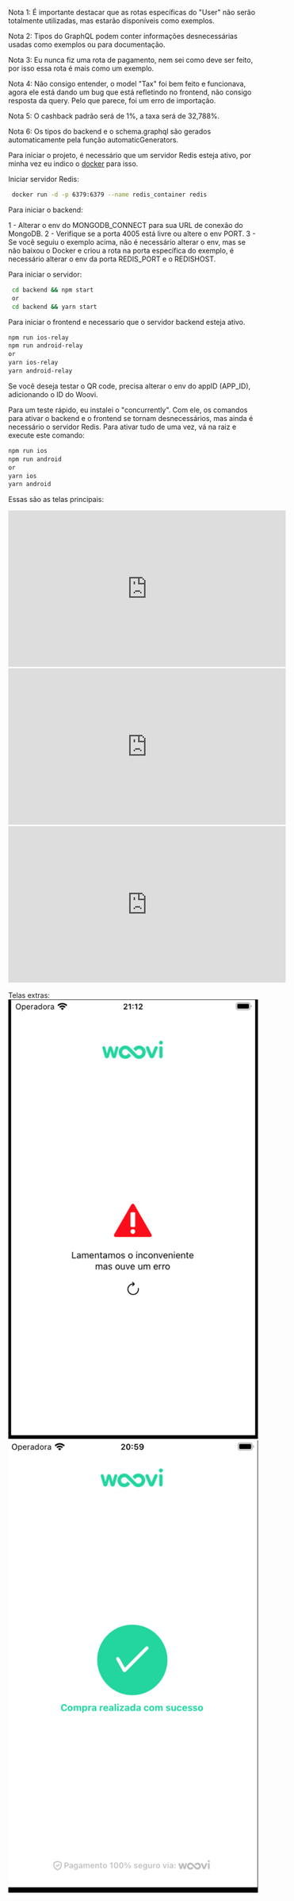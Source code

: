 Nota 1: É importante destacar que as rotas específicas do "User" não serão totalmente utilizadas, mas estarão disponíveis como exemplos.

Nota 2: Tipos do GraphQL podem conter informações desnecessárias usadas como exemplos ou para documentação.

Nota 3: Eu nunca fiz uma rota de pagamento, nem sei como deve ser feito, por isso essa rota é mais como um exemplo.

Nota 4: Não consigo entender, o model "Tax" foi bem feito e funcionava, agora ele está dando um bug que está refletindo no frontend, não consigo resposta da query. Pelo que parece, foi um erro de importação.

Nota 5: O cashback padrão será de 1%, a taxa será de 32,788%.

Nota 6: Os tipos do backend e o schema.graphql são gerados automaticamente pela função automaticGenerators.

Para iniciar o projeto, é necessário que um servidor Redis esteja ativo, por minha vez eu indico o [docker](https://www.docker.com/) para isso.

Iniciar servidor Redis:

```bash
 docker run -d -p 6379:6379 --name redis_container redis
```

Para iniciar o backend:

1 - Alterar o env do MONGODB_CONNECT para sua URL de conexão do MongoDB.
2 - Verifique se a porta 4005 está livre ou altere o env PORT.
3 - Se você seguiu o exemplo acima, não é necessário alterar o env, mas se não baixou o Docker e criou a rota na porta específica do exemplo, é necessário alterar o env da porta REDIS_PORT e o REDISHOST.

Para iniciar o servidor:

```bash
 cd backend && npm start
 or
 cd backend && yarn start
```

Para iniciar o frontend e necessario que o servidor backend esteja ativo.

```bash
npm run ios-relay
npm run android-relay
or
yarn ios-relay
yarn android-relay
```

Se você deseja testar o QR code, precisa alterar o env do appID (APP_ID), adicionando o ID do Woovi.

Para um teste rápido, eu instalei o "concurrently". Com ele, os comandos para ativar o backend e o frontend se tornam desnecessários, mas ainda é necessário o servidor Redis. Para ativar tudo de uma vez, vá na raiz e execute este comando:

```bash
npm run ios
npm run android
or
yarn ios
yarn android
```

Essas são as telas principais:

<iframe width="560" height="315" src="https://www.youtube.com/shorts/cq38YPCmSVI" frameborder="0"></iframe>
<iframe width="560" height="315" src="https://www.youtube.com/shorts/ltjY2P4Dv_Y" frameborder="0"></iframe>
<iframe width="560" height="315" src="https://www.youtube.com/shorts/dqoapEH7KeY" frameborder="0"></iframe>

Telas extras:
![Tela de erro](./assets/error.png)
![Tela de compra completa](./assets/completed.png)
